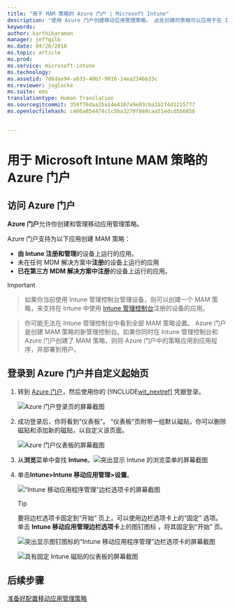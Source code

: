 ```yaml
---
title: "用于 MAM 策略的 Azure 门户 | Microsoft Intune"
description: "使用 Azure 门户创建移动应用管理策略。 此处创建的策略可以应用于在 Intune 中注册或未注册的设备。"
keywords: 
author: karthikaraman
manager: jeffgilb
ms.date: 04/28/2016
ms.topic: article
ms.prod: 
ms.service: microsoft-intune
ms.technology: 
ms.assetid: 7d6dae94-a833-40b7-9016-14ea234bb33c
ms.reviewer: joglocke
ms.suite: ems
translationtype: Human Translation
ms.sourcegitcommit: 359f76daa35a14e4107a9e03c6a1b1f4d1215777
ms.openlocfilehash: c466a854474c1c5ba3270f848caa51edcd5b6856


---
```


# 用于 Microsoft Intune MAM 策略的 Azure 门户
## 访问 Azure 门户
**Azure 门户**允许你创建和管理移动应用管理策略。

Azure 门户支持为以下应用创建 MAM 策略：
- **由 Intune 注册和管理**的设备上运行的应用。
- 未在任何 MDM 解决方案中**注册**的设备上运行的应用
- **已在第三方 MDM 解决方案中注册**的设备上运行的应用。

>[!IMPORTANT]

> 如果你当前使用 Intune 管理控制台管理设备，则可以创建一个 MAM 策略，来支持在 Intune 中使用 [Intune 管理控制台](configure-and-deploy-mobile-application-management-policies-in-the-microsoft-intune-console.md)注册的设备的应用。

> 你可能无法在 Intune 管理控制台中看到全部 MAM 策略设置。 Azure 门户是创建 MAM 策略的新管理控制台。如果你同时在 Intune 管理控制台和 Azure 门户创建了 MAM 策略，则将 Azure 门户中的策略应用到应用程序，并部署到用户。

## 登录到 Azure 门户并自定义起始页

1.  转到 [Azure 门户](https://portal.azure.com)，然后使用你的 [!INCLUDE[wit_nextref](../includes/wit_nextref_md.md)] 凭据登录。

    ![Azure 门户登录页的屏幕截图](../media/AppManagement/AzurePortal_MAMSigninPage.png)

2.  成功登录后，你将看到“仪表板”。 “仪表板”页附带一组默认磁贴，你可以删除磁贴和添加新的磁贴，以自定义该页面。

    ![Azure 门户仪表板的屏幕截图](../media/AppManagement/AzurePortal_MAMStartboard_NoMAM.png)

3.  从**浏览**菜单中查找 **Intune**。![突出显示 Intune 的浏览菜单的屏幕截图](../media/AppManagement/AzurePortal_MAM_Browse_Intune.png)

4.  单击**Intune>Intune 移动应用管理>设置**。

    ![“Intune 移动应用程序管理”边栏选项卡的屏幕截图](../media/AppManagement/AzurePortal_MAM_Mainblade.png)

    > [!TIP]
    > 要将边栏选项卡固定到“开始”  页上，可以使用边栏选项卡上的“固定”  选项。  单击 **Intune 移动应用管理边栏选项卡**上的图钉图标 ，将其固定到“开始”  页。

    ![突出显示图钉图标的“Intune 移动应用程序管理”边栏选项卡的屏幕截图](../media/AppManagement/AzurePortal_MAM_PinBladeAction.png)

    ![具有固定 Intune 磁贴的仪表板的屏幕截图](../media/AppManagement/AzurePortal_MAM_Startboard_withMAM.png)
## 后续步骤
[准备好配置移动应用管理策略](get-ready-to-configure-mobile-app-management-policies-with-microsoft-intune.md)



<!--HONumber=Jul16_HO3-->


